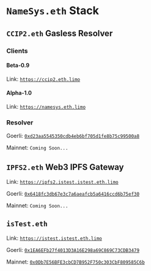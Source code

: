 # `NameSys.eth` Stack

## `CCIP2.eth` Gasless Resolver

### Clients

#### Beta-0.9

Link: [`https://ccip2.eth.limo`](https://ccip2.eth.limo)

#### Alpha-1.0

Link: [`https://namesys.eth.limo`](https://namesys.eth.limo)

### Resolver

Goerli: [`0xd23aa5545350cdb4eb6bf705d1fe8b75c99500a8`](https://goerli.etherscan.io/address/0xd23aa5545350cdb4eb6bf705d1fe8b75c99500a8#code)

Mainnet: `Coming Soon...`

## `IPFS2.eth` Web3 IPFS Gateway

Link: [`https://ipfs2.istest.istest.eth.limo`](https://ipfs2.istest.istest.eth.limo)

Goerli: [`0x6418fc3db67e3c7a6aeafcb5a6416ccd6b75ef30`](https://goerli.etherscan.io/address/0x6418fc3db67e3c7a6aeafcb5a6416ccd6b75ef30#code)

Mainnet: `Coming Soon...`

## `isTest.eth`

Link: [`https://istest.istest.eth.limo`](https://istest.istest.eth.limo)

Goerli: [`0x1EA6EFb27f4013D3A16E298a69C869C73CDB3479`](https://goerli.etherscan.io/address/0x1EA6EFb27f4013D3A16E298a69C869C73CDB3479#code)

Mainnet: [`0x0Db7E56BFE3cbCD7B952F750c303CbF809585C6b`](https://etherscan.io/address/0x0Db7E56BFE3cbCD7B952F750c303CbF809585C6b#code)
